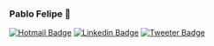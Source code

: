 ### Pablo Felipe 🦁

[![Hotmail Badge](https://img.shields.io/badge/mail-%20-orange)](mailto:pablofelipe1999@hotmail.com)
[![Linkedin Badge](https://img.shields.io/badge/linkedin-%20-orange)](https://www.linkedin.com/in/pablo-felipe-lnkdn/)
[![Tweeter Badge](https://img.shields.io/badge/twitter-%20-orange)](https://twitter.com/pablo_felps)


<!--
**PabloFLPs/PabloFLPs** is a ✨ _special_ ✨ repository because its `README.md` (this file) appears on your GitHub profile.

Here are some ideas to get you started:

- 🔭 I’m currently working on ...
- 🌱 I’m currently learning ...
- 👯 I’m looking to collaborate on ...
- 🤔 I’m looking for help with ...
- 💬 Ask me about ...
- 📫 How to reach me: ...
- 😄 Pronouns: ...
- ⚡ Fun fact: ...
-->
